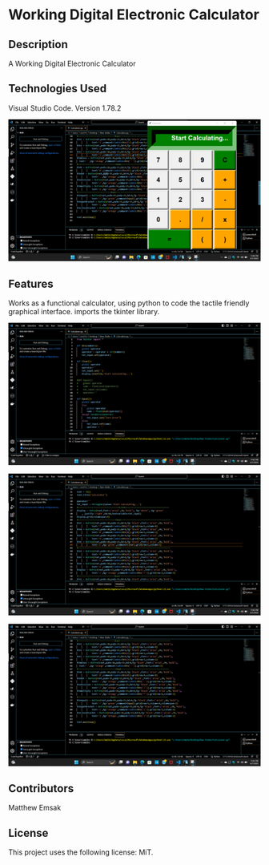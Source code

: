 # Working Digital Electronic Calculator #

## <strong> Description </strong> ##
A Working Digital Electronic Calculator 

## <strong> Technologies Used </strong> ##
Visual Studio Code. Version 1.78.2

![]()<img width="723" alt="image" src="https://github.com/matthew813709/Gitimages/blob/5802d6e0fa5f96e61304ebad76a941902d7ac46d/Screenshot%202023-06-07%20234658.png">

## <strong> Features </strong> ##

Works as a functional calculator, using python to code the tactile friendly graphical interface.
imports the tkinter library.

![]()<img width="723" alt="image" src="https://github.com/matthew813709/Gitimages/blob/e0946c6c30ee2ae68ee5d1af25ee28fe9b698611/Screenshot%202023-06-07%20234219.png">

![]()<img width="723" alt="image" src="https://github.com/matthew813709/Gitimages/blob/e0946c6c30ee2ae68ee5d1af25ee28fe9b698611/Screenshot%202023-06-07%20234246.png">

![]()<img width="723" alt="image" src="https://github.com/matthew813709/Gitimages/blob/e0946c6c30ee2ae68ee5d1af25ee28fe9b698611/Screenshot%202023-06-07%20234312.png">

## <strong> Contributors </strong> ##
Matthew Emsak

## <strong> License </strong> ##
This project uses the following license: MiT.

